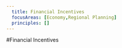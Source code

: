 ```yaml
---
  title: Financial Incentives
  focusAreas: [Economy,Regional Planning]
  principles: []
---
```

#Financial Incentives
